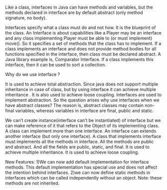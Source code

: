 Like a class, interfaces in Java can have methods and variables, but the methods declared in interface are by default abstract (only method signature, no body).

Interfaces specify what a class must do and not how. It is the blueprint of the class.
An Interface is about capabilities like a Player may be an interface and any class implementing Player must be able to (or must implement) move(). So it specifies a set of methods that the class has to implement.
If a class implements an interface and does not provide method bodies for all functions specified in the interface, then class must be declared abstract.
A Java library example is, Comparator Interface. If a class implements this interface, then it can be used to sort a collection.

Why do we use interface ?

It is used to achieve total abstraction.
Since java does not support multiple inheritance in case of class, but by using interface it can achieve multiple inheritance .
It is also used to achieve loose coupling.
Interfaces are used to implement abstraction. So the question arises why use interfaces when we have abstract classes?
The reason is, abstract classes may contain non-final variables, whereas variables in interface are final, public and static.

We can’t create instance(interface can’t be instantiated) of interface but we can make reference of it that refers to the Object of its implementing class.
A class can implement more than one interface.
An interface can extends another interface (but only one interface).
A class that implements interface must implements all the methods in interface.
All the methods are public and abstract. And all the fields are public, static, and final.
It is used to achieve multiple inheritance.
It is used to achieve loose coupling.

New Features:
1)We can now add default implementation for interface methods. This default implementation has special use and does not affect the intention behind interfaces.
2)we can now define static methods in interfaces which can be called independently without an object. Note: these methods are not inherited.
